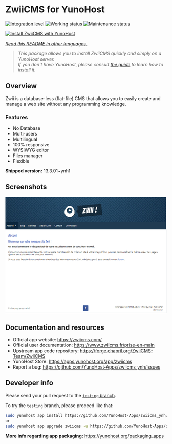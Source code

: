 <!--
N.B.: This README was automatically generated by <https://github.com/YunoHost/apps/tree/master/tools/readme_generator>
It shall NOT be edited by hand.
-->

# ZwiiCMS for YunoHost

[![Integration level](https://dash.yunohost.org/integration/zwiicms.svg)](https://dash.yunohost.org/appci/app/zwiicms) ![Working status](https://ci-apps.yunohost.org/ci/badges/zwiicms.status.svg) ![Maintenance status](https://ci-apps.yunohost.org/ci/badges/zwiicms.maintain.svg)

[![Install ZwiiCMS with YunoHost](https://install-app.yunohost.org/install-with-yunohost.svg)](https://install-app.yunohost.org/?app=zwiicms)

*[Read this README in other languages.](./ALL_README.md)*

> *This package allows you to install ZwiiCMS quickly and simply on a YunoHost server.*  
> *If you don't have YunoHost, please consult [the guide](https://yunohost.org/install) to learn how to install it.*

## Overview

Zwii is a database-less (flat-file) CMS that allows you to easily create and manage a web site without any programming knowledge.

### Features

- No Database
- Multi-users
- Multilingual
- 100% responsive
- WYSIWYG editor
- Files manager
- Flexible


**Shipped version:** 13.3.01~ynh1

## Screenshots

![Screenshot of ZwiiCMS](./doc/screenshots/dashboard.png)

## Documentation and resources

- Official app website: <https://zwiicms.com/>
- Official user documentation: <https://www.zwiicms.fr/prise-en-main>
- Upstream app code repository: <https://forge.chapril.org/ZwiiCMS-Team/ZwiiCMS>
- YunoHost Store: <https://apps.yunohost.org/app/zwiicms>
- Report a bug: <https://github.com/YunoHost-Apps/zwiicms_ynh/issues>

## Developer info

Please send your pull request to the [`testing` branch](https://github.com/YunoHost-Apps/zwiicms_ynh/tree/testing).

To try the `testing` branch, please proceed like that:

```bash
sudo yunohost app install https://github.com/YunoHost-Apps/zwiicms_ynh/tree/testing --debug
or
sudo yunohost app upgrade zwiicms -u https://github.com/YunoHost-Apps/zwiicms_ynh/tree/testing --debug
```

**More info regarding app packaging:** <https://yunohost.org/packaging_apps>
